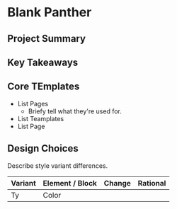# Blank Panther

## Project Summary

## Key Takeaways

## Core TEmplates

- List Pages
  - Briefy tell what they're used for.
- List Teamplates
- List Page

## Design Choices

Describe style variant differences.

| Variant | Element / Block | Change | Rational |
| ------- | --------------- | ------ | -------- |
| Ty      | Color           |        |          |
